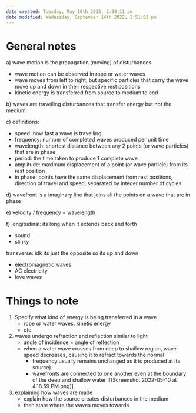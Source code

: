```yaml
---
date created: Tuesday, May 10th 2022, 3:58:11 pm
date modified: Wednesday, September 14th 2022, 2:51:03 pm
---
```


# General notes

a) wave motion is the propagation (moving) of disturbances

- wave motion can be observed in rope or water waves
- wave moves from left to right, but specific particles that carry the wave move up and down in their respective rest positions
- kinetic energy is transferred from source to medium to end

b) waves are travelling disturbances that transfer energy but not the medium

c) definitions:

- speed: how fast a wave is travelling
- frequency: number of completed waves produced per unit time
- wavelength: shortest distance between any 2 points (or wave particles) that are in phase
- period: the time taken to produce 1 complete wave
- amplitude: maximum displacement of a point (or wave particle) from its rest position
- in phase: points have the same displacement  from rest positions, direction of travel and speed, separated by integer number of cycles

d) wavefront is a imaginary line that joins all the points on a wave that are in phase

e) velocity / frequency = wavelength

f) 
longitudinal: its long when it extends back and forth

- sound
- slinky

transverse: idk its just the opposite so its up and down

- electromagnetic waves
- AC electricity
- love waves

# Things to note

1. Specify what kind of energy is being transferred in a wave
	- rope or water waves: kinetic energy
	- etc.
2. waves undergo refraction and reflection similar to light
	- angle of incidence = angle of reflection
	- when a water wave crosses from deep to shallow region, wave speed decreases, causing it to refract towards the normal
		- frequency usually remains unchanged as it is produced at its source)
		- wavefronts are connected to one another even at the boundary of the deep and shallow water
![[Screenshot 2022-05-10 at 4.18.59 PM.png]]
3. explaining how waves are made
	- explain how the source creates disturbances in the medium
	- then state where the waves moves towards